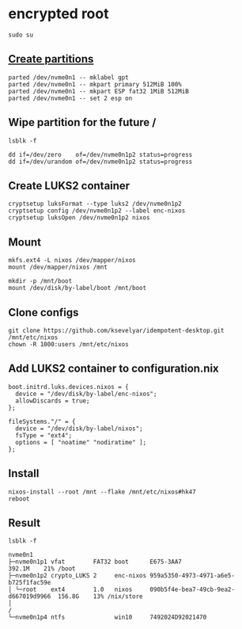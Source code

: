 # encrypted root

```
sudo su
```

## [Create partitions](https://nixos.org/manual/nixos/stable/index.html#sec-installation-partitioning-UEFI) 

```
parted /dev/nvme0n1 -- mklabel gpt
parted /dev/nvme0n1 -- mkpart primary 512MiB 100%
parted /dev/nvme0n1 -- mkpart ESP fat32 1MiB 512MiB
parted /dev/nvme0n1 -- set 2 esp on
```

## Wipe partition for the future /

```
lsblk -f
```

```
dd if=/dev/zero    of=/dev/nvme0n1p2 status=progress
dd if=/dev/urandom of=/dev/nvme0n1p2 status=progress
```

## Create LUKS2 container

```
cryptsetup luksFormat --type luks2 /dev/nvme0n1p2
cryptsetup config /dev/nvme0n1p2 --label enc-nixos
cryptsetup luksOpen /dev/nvme0n1p2 nixos
```

## Mount 

```
mkfs.ext4 -L nixos /dev/mapper/nixos
mount /dev/mapper/nixos /mnt

mkdir -p /mnt/boot
mount /dev/disk/by-label/boot /mnt/boot
```

## Clone configs 

```
git clone https://github.com/ksevelyar/idempotent-desktop.git /mnt/etc/nixos
chown -R 1000:users /mnt/etc/nixos
```

## Add LUKS2 container to configuration.nix

```
boot.initrd.luks.devices.nixos = {
  device = "/dev/disk/by-label/enc-nixos";
  allowDiscards = true;
};

fileSystems."/" = {
  device = "/dev/disk/by-label/nixos";
  fsType = "ext4";
  options = [ "noatime" "nodiratime" ];
};
```

## Install

```
nixos-install --root /mnt --flake /mnt/etc/nixos#hk47
reboot
```


## Result

```
lsblk -f
```

```
nvme0n1
├─nvme0n1p1 vfat        FAT32 boot      E675-3AA7                             392.1M    21% /boot
├─nvme0n1p2 crypto_LUKS 2     enc-nixos 959a5350-4973-4971-a6e5-b725f1fac59e
│ └─root    ext4        1.0   nixos     090b5f4e-bea7-49cb-9ea2-d667019d9966  156.8G    13% /nix/store
│                                                                                           /
└─nvme0n1p4 ntfs              win10     7492024D92021470
```
